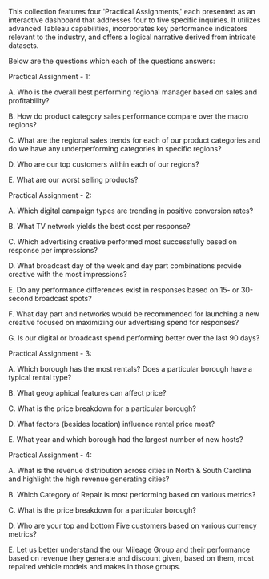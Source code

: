 This collection features four 'Practical Assignments,' each presented as an interactive dashboard that addresses four to five specific inquiries. It utilizes advanced Tableau capabilities, incorporates key performance indicators relevant to the industry, and offers a logical narrative derived from intricate datasets.

Below are the questions which each of the questions answers:

Practical Assignment - 1:

A. Who is the overall best performing regional manager based on sales and profitability?

B. How do product category sales performance compare over the macro regions?

C. What are the regional sales trends for each of our product categories and do we have any underperforming categories in specific regions?

D. Who are our top customers within each of our regions?

E. What are our worst selling products?

Practical Assignment - 2:

A. Which digital campaign types are trending in positive conversion rates?

B. What TV network yields the best cost per response?

C. Which advertising creative performed most successfully based on response per impressions?

D. What broadcast day of the week and day part combinations provide creative with the most impressions?

E. Do any performance differences exist in responses based on 15- or 30-second broadcast spots?

F. What day part and networks would be recommended for launching a new creative focused on maximizing our advertising spend for responses?

G. Is our digital or broadcast spend performing better over the last 90 days?

Practical Assignment - 3:

A. Which borough has the most rentals? Does a particular borough have a typical rental type?

B. What geographical features can affect price?

C. What is the price breakdown for a particular borough?

D. What factors (besides location) influence rental price most?

E. What year and which borough had the largest number of new hosts?

Practical Assignment - 4:

A. What is the revenue distribution across cities in North & South Carolina and highlight the high revenue generating cities?

B. Which Category of Repair is most performing based on various metrics?

C. What is the price breakdown for a particular borough?

D. Who are your top and bottom Five customers based on various currency metrics?

E. Let us better understand the our Mileage Group and their performance based on revenue they generate and discount given, based on them, most repaired vehicle models and makes in those groups.
